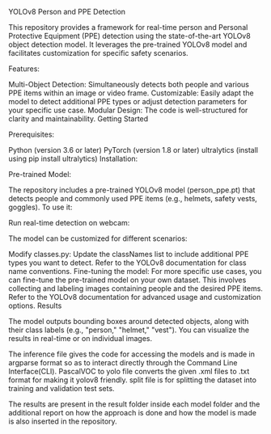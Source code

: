 
YOLOv8 Person and PPE Detection

This repository provides a framework for real-time person and Personal Protective Equipment (PPE) detection using the state-of-the-art YOLOv8 object detection model. It leverages the pre-trained YOLOv8 model and facilitates customization for specific safety scenarios.

Features:

Multi-Object Detection: Simultaneously detects both people and various PPE items within an image or video frame.
Customizable: Easily adapt the model to detect additional PPE types or adjust detection parameters for your specific use case.
Modular Design: The code is well-structured for clarity and maintainability.
Getting Started

Prerequisites:

Python (version 3.6 or later)
PyTorch (version 1.8 or later)
ultralytics (install using pip install ultralytics)
Installation:

Pre-trained Model:

The repository includes a pre-trained YOLOv8 model (person_ppe.pt) that detects people and commonly used PPE items (e.g., helmets, safety vests, goggles). To use it:

Run real-time detection on webcam:

The model can be customized for different scenarios:

Modify classes.py: Update the classNames list to include additional PPE types you want to detect. Refer to the YOLOv8 documentation for class name conventions.
Fine-tuning the model: For more specific use cases, you can fine-tune the pre-trained model on your own dataset. This involves collecting and labeling images containing people and the desired PPE items. Refer to the YOLOv8 documentation for advanced usage and customization options.
Results

The model outputs bounding boxes around detected objects, along with their class labels (e.g., "person," "helmet," "vest"). You can visualize the results in real-time or on individual images.

The inference file gives the code for accessing the models and is made in argparse format so as to interact directly through the Command Line Interface(CLI).
PascalVOC to yolo file converts the given .xml files to .txt format for making it yolov8 friendly.
split file is for splitting the dataset into training and validation test sets.


The results are present in the result folder inside each model folder and the additional report on how the approach is done and how the model is made is also inserted in the repository.

